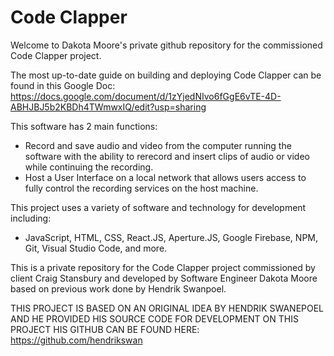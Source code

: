 # Code Clapper

Welcome to Dakota Moore's private github repository for the commissioned Code Clapper project. 

The most up-to-date guide on building and deploying Code Clapper can be found in this Google Doc:
https://docs.google.com/document/d/1zYjedNIvo6fGgE6vTE-4D-ABHJBJ5b2KBDh4TWmwxIQ/edit?usp=sharing

This software has 2 main functions:
 * Record and save audio and video from the computer running the software with the ability to rerecord and insert clips of audio or video while continuing the recording.
 * Host a User Interface on a local network that allows users access to fully control the recording services on the host machine.

This project uses a variety of software and technology for development including:
 * JavaScript, HTML, CSS, React.JS, Aperture.JS, Google Firebase, NPM, Git, Visual Studio Code, and more.

This is a private repository for the Code Clapper project commissioned by client Craig Stansbury and developed by Software Engineer Dakota Moore based on previous work done by Hendrik Swanpoel.


THIS PROJECT IS BASED ON AN ORIGINAL IDEA BY HENDRIK SWANEPOEL AND HE PROVIDED HIS SOURCE CODE FOR DEVELOPMENT ON THIS PROJECT
HIS GITHUB CAN BE FOUND HERE: https://github.com/hendrikswan
